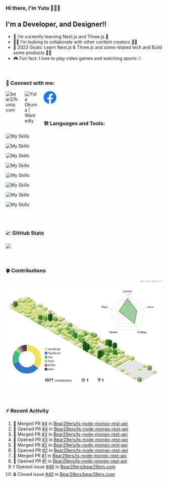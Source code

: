 ### Hi there, I'm Yuta 🤟🏻🐻

## I'm a Developer, and Designer!!

- 🌱 I’m currently learning Next.js and Three.js 🤣
- 👬🏻 I’m looking to collaborate with other content creators 👋🏻
- 🥅 2023 Goals: Learn Next.js & Three.js and some related tech and Build some products 💪🏻
- 🎮 Fun fact: I love to play video games and watching sports ⚾️

<br />

### :wave: Connect with me:

[<img align="left" alt="bear27kuma.com" width="40px" src="https://user-images.githubusercontent.com/39920490/156489586-f125813b-e344-46d6-9306-f5786684b976.jpg" style="margin-right: 20px;" />](https://bear29ers.github.io/)
[<img align="left" alt="Yuta Okuma | Wantedly" width="40px" src="https://user-images.githubusercontent.com/39920490/156489528-fdc520d6-10f1-43b6-8bf8-fadf8dcf1a90.jpg" style="margin-right: 20px;" />](https://www.wantedly.com/id/yuta_okuma_b)
[<img align="left" alt="Yuta Okuma | Facebook" width="40px" src="https://github.com/github/explore/blob/main/topics/facebook/facebook.png?raw=true" style="margin-right: 20px;" />](https://www.facebook.com/kumakuma1129/)

[//]: # '[<img align="left" alt="Yuta Okuma | Instagram" width="40px" src="https://github.com/github/explore/blob/main/topics/instagram/instagram.png?raw=true" />](https://www.instagram.com/bear_27earl/)'

<br />
<br />
<br />
<br />

### :hammer_and_wrench: Languages and Tools:

![My Skills](https://skillicons.dev/icons?i=html,css,sass,tailwind,bootstrap,js,ts)

![My Skills](https://skillicons.dev/icons?i=jquery,threejs,react,emotion,styledcomponents,materialui,nextjs)

![My Skills](https://skillicons.dev/icons?i=vercel,vue,nuxt,vite,nodejs,express,jest)

![My Skills](https://skillicons.dev/icons?i=regex,webpack,babel,php,laravel,mysql,sqlite)

![My Skills](https://skillicons.dev/icons?i=docker,git,github,githubactions,aws,gcp,firebase)

![My Skills](https://skillicons.dev/icons?i=vim,neovim,linux,bash,lua,markdown,svg)

![My Skills](https://skillicons.dev/icons?i=idea,vscode,atom,figma,xd,ps,ai)

![My Skills](https://skillicons.dev/icons?i=pr,ae,postman,sentry,codepen,stackoverflow,discord)

<br />
<br />

### :chart_with_upwards_trend: GitHub Stats

<div style="display: flex;">
    <a href="https://github.com/Bear29ers">
        <img height="220px;" src="https://github-readme-stats-bear29ers.vercel.app/api?username=Bear29ers&show_icons=true&theme=bear">
    </a>
</div>

<br />
<br />

### :four_leaf_clover: Contributions

![](./profile-3d-contrib/profile-green-animate.svg)

<br />
<br />

### :zap: Recent Activity

<!--START_SECTION:activity-->

1. 🎉 Merged PR [#4](https://github.com/Bear29ers/ts-node-mongo-rest-api/pull/4) in [Bear29ers/ts-node-mongo-rest-api](https://github.com/Bear29ers/ts-node-mongo-rest-api)
2. 💪 Opened PR [#4](https://github.com/Bear29ers/ts-node-mongo-rest-api/pull/4) in [Bear29ers/ts-node-mongo-rest-api](https://github.com/Bear29ers/ts-node-mongo-rest-api)
3. 🎉 Merged PR [#3](https://github.com/Bear29ers/ts-node-mongo-rest-api/pull/3) in [Bear29ers/ts-node-mongo-rest-api](https://github.com/Bear29ers/ts-node-mongo-rest-api)
4. 💪 Opened PR [#3](https://github.com/Bear29ers/ts-node-mongo-rest-api/pull/3) in [Bear29ers/ts-node-mongo-rest-api](https://github.com/Bear29ers/ts-node-mongo-rest-api)
5. 🎉 Merged PR [#2](https://github.com/Bear29ers/ts-node-mongo-rest-api/pull/2) in [Bear29ers/ts-node-mongo-rest-api](https://github.com/Bear29ers/ts-node-mongo-rest-api)
6. 💪 Opened PR [#2](https://github.com/Bear29ers/ts-node-mongo-rest-api/pull/2) in [Bear29ers/ts-node-mongo-rest-api](https://github.com/Bear29ers/ts-node-mongo-rest-api)
7. 🎉 Merged PR [#1](https://github.com/Bear29ers/ts-node-mongo-rest-api/pull/1) in [Bear29ers/ts-node-mongo-rest-api](https://github.com/Bear29ers/ts-node-mongo-rest-api)
8. 💪 Opened PR [#1](https://github.com/Bear29ers/ts-node-mongo-rest-api/pull/1) in [Bear29ers/ts-node-mongo-rest-api](https://github.com/Bear29ers/ts-node-mongo-rest-api)
9. ❗ Opened issue [#46](https://github.com/Bear29ers/bear29ers.com/issues/46) in [Bear29ers/bear29ers.com](https://github.com/Bear29ers/bear29ers.com)
10. 🔒 Closed issue [#40](https://github.com/Bear29ers/bear29ers.com/issues/40) in [Bear29ers/bear29ers.com](https://github.com/Bear29ers/bear29ers.com)

<!--END_SECTION:activity-->
